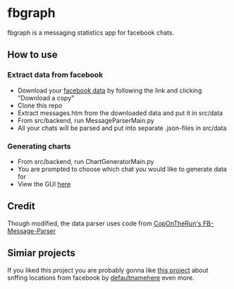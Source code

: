 # fbgraph
fbgraph is a messaging statistics app for facebook chats.

## How to use
### Extract data from facebook
* Download your [facebook data](https://www.facebook.com/settings) by following the link and clicking "Download a copy"
* Clone this repo
* Extract messages.htm from the downloaded data and put it in src/data
* From src/backend, run MessageParserMain.py
* All your chats will be parsed and put into separate .json-files in src/data
### Generating charts
* From src/backend, run ChartGeneratorMain.py
* You are prompted to choose which chat you would like to generate data for
* View the GUI [here](src/gui/index.html)

## Credit
Though modified, the data parser uses code from [CopOnTheRun's FB-Message-Parser](https://github.com/CopOnTheRun/FB-Message-Parser)

## Simiar projects  
If you liked this project you are probably gonna like [this project](https://defaultnamehere.tumblr.com/post/139351766005/graphing-when-your-facebook-friends-are-awake) about snffing locations from facebook by [defaultnamehere](https://github.com/defaultnamehere) even more.
